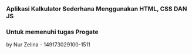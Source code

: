 ### Aplikasi Kalkulator Sederhana Menggunakan HTML, CSS DAN JS
### Untuk memenuhi tugas Progate
by Nur Zelina - 149173029100-1511

<!--
**NurZelina/NurZelina** is a ✨ _special_ ✨ repository because its `README.md` (this file) appears on your GitHub profile.

Here are some ideas to get you started:

- 🔭 I’m currently working on ...
- 🌱 I’m currently learning ...
- 👯 I’m looking to collaborate on ...
- 🤔 I’m looking for help with ...
- 💬 Ask me about ...
- 📫 How to reach me: ...
- 😄 Pronouns: ...
- ⚡ Fun fact: ...
-->
